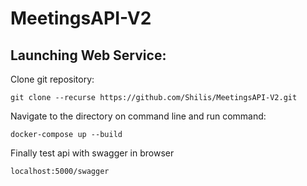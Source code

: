 # MeetingsAPI-V2

## Launching Web Service:

Clone git repository:
```
git clone --recurse https://github.com/Shilis/MeetingsAPI-V2.git
```
Navigate to the directory on command line and run command:
```
docker-compose up --build
```

Finally test api with swagger in browser
```
localhost:5000/swagger
```
